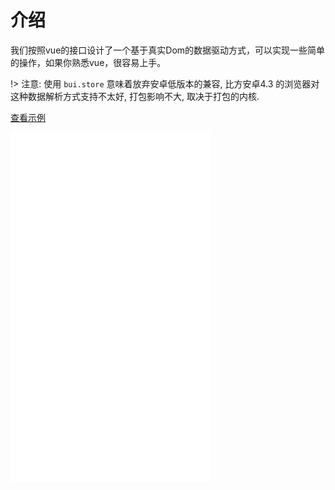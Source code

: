 
# 介绍

我们按照vue的接口设计了一个基于真实Dom的数据驱动方式，可以实现一些简单的操作，如果你熟悉vue，很容易上手。

!> 注意: 使用 `bui.store` 意味着放弃安卓低版本的兼容, 比方安卓4.3 的浏览器对这种数据解析方式支持不太好, 打包影响不大, 取决于打包的内核. 

[查看示例](http://easybui.com/demo/#pages/store/index)

<iframe width="320" height="560" src="//www.easybui.com/demo/#pages/store/index" allowfullscreen="allowfullscreen" frameborder="0"></iframe>
